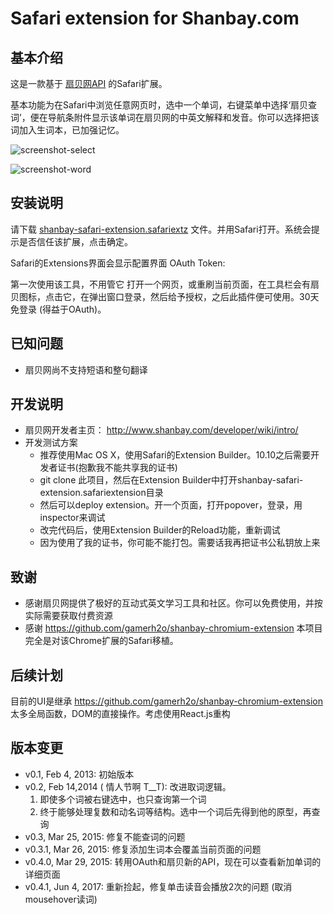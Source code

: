 # Safari extension for Shanbay.com

## 基本介绍
这是一款基于 [扇贝网API](http://www.shanbay.com/support/dev/api.html) 的Safari扩展。

基本功能为在Safari中浏览任意网页时，选中一个单词，右键菜单中选择‘扇贝查词’，便在导航条附件显示该单词在扇贝网的中英文解释和发音。你可以选择把该词加入生词本，已加强记忆。

![screenshot-select](https://static.splunk.io/shanbay-select.png)

![screenshot-word](https://static.splunk.io/shanbay-word.png)

## 安装说明
请下载 [shanbay-safari-extension.safariextz](https://github.com/jove/shanbay-safari-extension/raw/master/shanbay-safari-extension.safariextz) 文件。并用Safari打开。系统会提示是否信任该扩展，点击确定。

Safari的Extensions界面会显示配置界面 OAuth Token:

第一次使用该工具，不用管它
打开一个网页，或重刷当前页面，在工具栏会有扇贝图标，点击它，在弹出窗口登录，然后给予授权，之后此插件便可使用。30天免登录 (得益于OAuth)。

## 已知问题

* 扇贝网尚不支持短语和整句翻译

## 开发说明

* 扇贝网开发者主页： <http://www.shanbay.com/developer/wiki/intro/>
* 开发测试方案
	* 推荐使用Mac OS X，使用Safari的Extension Builder。10.10之后需要开发者证书(抱歉我不能共享我的证书)
	* git clone 此项目，然后在Extension Builder中打开shanbay-safari-extension.safariextension目录
    * 然后可以deploy extension。开一个页面，打开popover，登录，用inspector来调试
    * 改完代码后，使用Extension Builder的Reload功能，重新调试
    * 因为使用了我的证书，你可能不能打包。需要话我再把证书公私钥放上来

## 致谢

* 感谢扇贝网提供了极好的互动式英文学习工具和社区。你可以免费使用，并按实际需要获取付费资源
* 感谢 <https://github.com/gamerh2o/shanbay-chromium-extension> 本项目完全是对该Chrome扩展的Safari移植。

## 后续计划

目前的UI是继承 <https://github.com/gamerh2o/shanbay-chromium-extension>
太多全局函数，DOM的直接操作。考虑使用React.js重构

## 版本变更

* v0.1, Feb 4, 2013: 初始版本
* v0.2, Feb 14,2014 ( 情人节啊 T__T): 改进取词逻辑。
	1. 即使多个词被右键选中，也只查询第一个词
	2. 终于能够处理复数和动名词等结构。选中一个词后先得到他的原型，再查询
* v0.3, Mar 25, 2015: 修复不能查词的问题
* v0.3.1, Mar 26, 2015: 修复添加生词本会覆盖当前页面的问题
* v0.4.0, Mar 29, 2015: 转用OAuth和扇贝新的API，现在可以查看新加单词的详细页面
* v0.4.1, Jun 4, 2017: 重新捡起，修复单击读音会播放2次的问题 (取消mousehover读词)


